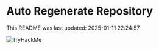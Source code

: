 # Auto Regenerate Repository

This README was last updated: 2025-01-11 22:24:57

 ![TryHackMe](https://tryhackme.com/badge/533634)